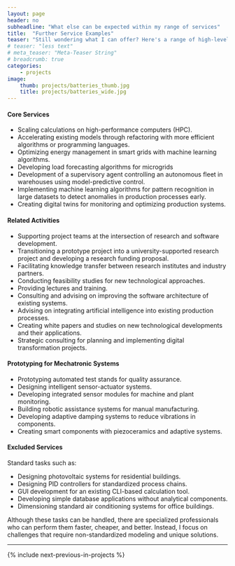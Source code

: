 ```yaml
---
layout: page
header: no
subheadline: "What else can be expected within my range of services"
title:  "Further Service Examples"
teaser: "Still wondering what I can offer? Here's a range of high-level and specialized examples of the projects you can trust me with. Whether it's scaling computations on high-performance clusters, accelerating existing models, consulting on software architecture, or bridging knowledge transfer between research institutes and industry—you’re in capable hands with me."
# teaser: "less text"
# meta_teaser: "Meta-Teaser String"
# breadcrumb: true
categories:
    - projects
image:
    thumb: projects/batteries_thumb.jpg
    title: projects/batteries_wide.jpg
---
```


#### Core Services

- Scaling calculations on high-performance computers (HPC).
- Accelerating existing models through refactoring with more efficient
  algorithms or programming languages. 
- Optimizing energy management in smart grids with machine learning
  algorithms. 
- Developing load forecasting algorithms for microgrids
- Development of a supervisory agent controlling an autonomous fleet in
  warehouses using model-predictive control. 
- Implementing machine learning algorithms for pattern recognition in large
  datasets to detect anomalies in production processes early. 
- Creating digital twins for monitoring and optimizing production systems.

#### Related Activities

- Supporting project teams at the intersection of research and software
  development. 
- Transitioning a prototype project into a university-supported research
  project and developing a research funding proposal. 
- Facilitating knowledge transfer between research institutes and industry
  partners. 
- Conducting feasibility studies for new technological approaches.
- Providing lectures and training.
- Consulting and advising on improving the software architecture of existing
  systems. 
- Advising on integrating artificial intelligence into existing production
  processes. 
- Creating white papers and studies on new technological developments and
  their applications. 
- Strategic consulting for planning and implementing digital transformation
  projects. 

#### Prototyping for Mechatronic Systems

- Prototyping automated test stands for quality assurance.
- Designing intelligent sensor-actuator systems.
- Developing integrated sensor modules for machine and plant monitoring.
- Building robotic assistance systems for manual manufacturing.
- Developing adaptive damping systems to reduce vibrations in components.
- Creating smart components with piezoceramics and adaptive systems.

#### Excluded Services

Standard tasks such as:

- Designing photovoltaic systems for residential buildings.
- Designing PID controllers for standardized process chains.
- GUI development for an existing CLI-based calculation tool.
- Developing simple database applications without analytical components.
- Dimensioning standard air conditioning systems for office buildings.

Although these tasks can be handled, there are specialized professionals who can
perform them faster, cheaper, and better. Instead, I focus on challenges that
require non-standardized modeling and unique solutions. 

---

{% include next-previous-in-projects %}